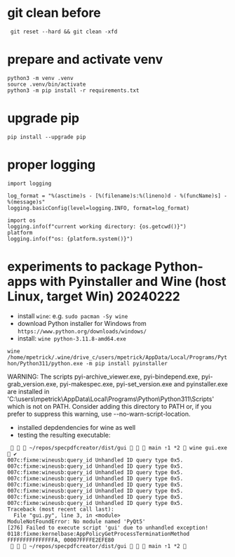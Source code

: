 # git clean before 
` git reset --hard && git clean -xfd`

# prepare and activate venv
```
python3 -m venv .venv
source .venv/bin/activate
python3 -m pip install -r requirements.txt
```

# upgrade pip
`pip install --upgrade pip`

# proper logging
```
import logging

log_format = "%(asctime)s - [%(filename)s:%(lineno)d - %(funcName)s] - %(message)s"
logging.basicConfig(level=logging.INFO, format=log_format)

import os
logging.info(f"current working directory: {os.getcwd()}")
platform
logging.info(f"os: {platform.system()}")
```

# experiments to package Python-apps with Pyinstaller and Wine (host Linux, target Win) 20240222

* install `wine`: e.g. `sudo pacman -Sy wine`
* download Python installer for Windows from  `https://www.python.org/downloads/windows/`
* install: `wine python-3.11.8-amd64.exe`

` wine /home/mpetrick/.wine/drive_c/users/mpetrick/AppData/Local/Programs/Python/Python311/python.exe -m pip install pyinstaller  `

  WARNING: The scripts pyi-archive_viewer.exe, pyi-bindepend.exe, pyi-grab_version.exe, pyi-makespec.exe, pyi-set_version.exe and pyinstaller.exe are installed in 'C:\users\mpetrick\AppData\Local\Programs\Python\Python311\Scripts' which
 is not on PATH.
  Consider adding this directory to PATH or, if you prefer to suppress this warning, use --no-warn-script-location.

* installed depdendencies for wine as well
* testing the resulting executable:
```
    ~/repos/specpdfcreator/dist/gui    main ⇡1 *2  wine gui.exe                                                                                                     ✔ 
007c:fixme:wineusb:query_id Unhandled ID query type 0x5.
007c:fixme:wineusb:query_id Unhandled ID query type 0x5.
007c:fixme:wineusb:query_id Unhandled ID query type 0x5.
007c:fixme:wineusb:query_id Unhandled ID query type 0x5.
007c:fixme:wineusb:query_id Unhandled ID query type 0x5.
007c:fixme:wineusb:query_id Unhandled ID query type 0x5.
007c:fixme:wineusb:query_id Unhandled ID query type 0x5.
007c:fixme:wineusb:query_id Unhandled ID query type 0x5.
Traceback (most recent call last):
  File "gui.py", line 3, in <module>
ModuleNotFoundError: No module named 'PyQt5'
[276] Failed to execute script 'gui' due to unhandled exception!
0118:fixme:kernelbase:AppPolicyGetProcessTerminationMethod FFFFFFFFFFFFFFFA, 00007FFFFE2EFE80
    ~/repos/specpdfcreator/dist/gui    main ⇡1 *2 
 ```
